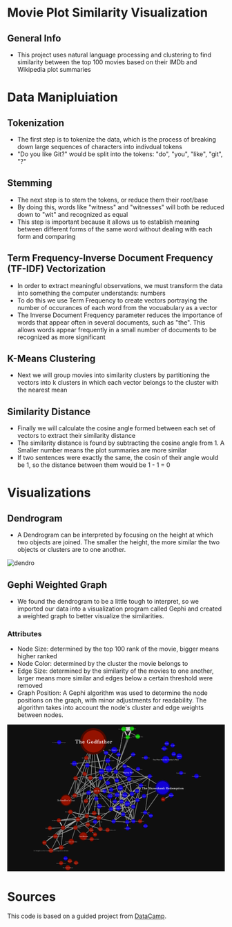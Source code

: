 # Movie Plot Similarity Visualization

## General Info
* This project uses natural language processing and clustering to find similarity between the top 100 movies based on their IMDb and Wikipedia plot summaries


# Data Manipluiation

## Tokenization
* The first step is to tokenize the data, which is the process of breaking down large sequences of characters into indivdual tokens
* "Do you like Git?" would be split into the tokens: "do", "you", "like", "git", "?"

## Stemming
* The next step is to stem the tokens, or reduce them their root/base
* By doing this, words like "witness" and "witnesses" will both be reduced down to "wit" and recognized as equal
* This step is important because it allows us to establish meaning between different forms of the same word without dealing with each form and comparing

## Term Frequency-Inverse Document Frequency (TF-IDF) Vectorization
* In order to extract meaningful observations, we must transform the data into something the computer understands: numbers
* To do this we use Term Frequency to create vectors portraying the number of occurances of each word from the vocuabulary as a vector
* The Inverse Document Frequency parameter reduces the importance of words that appear often in several documents, such as "the". This
 allows words appear frequently in a small number of documents to be recognized as more significant
 
## K-Means Clustering
* Next we will group movies into similarity clusters by partitioning the vectors into k clusters in which each vector belongs to the cluster
 with the nearest mean
  
## Similarity Distance
* Finally we will calculate the cosine angle formed between each set of vectors to extract their similarity distance
* The similarity distance is found by subtracting the cosine angle from 1. A Smaller number means the plot summaries are more similar
* If two sentences were exactly the same, the cosin of their angle would be 1, so the distance between them would be 1 - 1 = 0


# Visualizations

## Dendrogram
 * A Dendrogram can be interpreted by focusing on the height at which two objects are joined. The smaller the height, the more similar the two objects or clusters are 
 to one another. 
 
 ![dendro](dendro.png)
 
## Gephi Weighted Graph
 * We found the dendrogram to be a little tough to interpret, so we imported our data into a visualization program called Gephi and created a weighted graph to better visualize the similarities. 
 ### Attributes
  * Node Size: determined by the top 100 rank of the movie, bigger means higher ranked
  * Node Color: determined by the cluster the movie belongs to
  * Edge Size: determined by the similarity of the movies to one another, larger means more similar and edges below a certain threshold were removed
  * Graph Position: A Gephi algorithm was used to determine the node positions on the graph, with minor adjustments for readability. The algorithm takes into account the node's cluster and edge weights between nodes. 
  
![graph](Similarity_Visualization.png)


# Sources
This code is based on a guided project from [DataCamp](https://projects.datacamp.com/projects/648).
